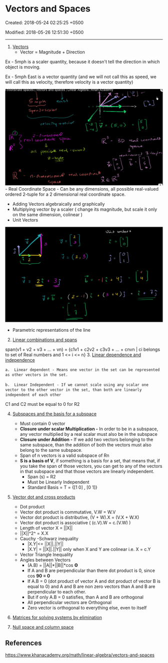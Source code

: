 # Vectors and Spaces

Created: 2018-05-24 02:25:25 +0500

Modified: 2018-05-26 12:51:30 +0500

---

1. [Vectors](https://www.khanacademy.org/math/linear-algebra/vectors-and-spaces#vectors)
    - Vector = Magnitude + Direction

Ex - 5mph is a scaler quantity, because it doesn't tell the direction in which object is moving.

Ex - 5mph East is a vector quantity (and we will not call this as speed, we will call this as velocity, therefore velocity is a vector quantity)

![image](media/Vectors-and-Spaces-image1.png)-   Real Coordinate Space - Can be any dimensions, all possible real-valued ordered 2-tuple for a 2 dimensional real coordinate space.

- Adding Vectors algebraically and graphically
- Multiplying vector by a scaler ( change its magnitude, but scale it only on the same dimension, colinear )
- Unit Vectors

![7 b + ) j ](media/Vectors-and-Spaces-image2.png)

- Parametric representations of the line

2. [Linear combinations and spans](https://www.khanacademy.org/math/linear-algebra/vectors-and-spaces#linear-combinations)

span(v1 + v2 + v3 + ... + vn) = {c1v1 + c2v2 + c3v3 + ... + cnvn | ci belongs to set of Real numbers and 1 <= i <= n}
3.  [Linear dependence and independence](https://www.khanacademy.org/math/linear-algebra/vectors-and-spaces#linear-independence)

    a.  Linear dependent - Means one vector in the set can be represented as other vectors in the set.

    b.  Linear Independent - If we cannot scale using any scalar one vector to the other vector in the set, than both are linearly independent of each other

C1 and C2 must be equal to 0 for R2

4. [Subspaces and the basis for a subspace](https://www.khanacademy.org/math/linear-algebra/vectors-and-spaces#subspace-basis)
    - Must contain 0 vector
    - **Closure under scalar Multiplication -** In order to be in a subspace, any vector multiplied by a real scalar must also be in the subspace
    - **Closure under Addition -** If we add two vectors belonging to the same subspace, than the addition of both the vectors must also belong to the same subspace.
    - Span of n vectors is a valid subspace of Rn
    - **S is a basis of V**, if something is a basis for a set, that means that, if you take the span of those vectors, you can get to any of the vectors in that subspace and that those vectors are linearly independent.
        - Span (s) = R2
        - Must be Linearly Independent
        - Standard Basis = T = {[1 0] , [0 1]}

5. [Vector dot and cross products](https://www.khanacademy.org/math/linear-algebra/vectors-and-spaces#dot-cross-products)
    - Dot product
    - Vector dot product is commutative, V.W = W.V
    - Vector dot product is distributive, (V + W).X = (V.X + W.X)
    - Vector dot product is associative ( (c.V).W = c.(V.W) )
    - Length of vector X = ||X||
    - ||X||^2^ = X.X
    - Cauchy -Schwarz inequality
        - |X.Y|<= ||X||.||Y||
        - |X.Y| = ||X||.||Y|| only when X and Y are colinear i.e. X = c.Y
    - Vector Triangle Inequality
    - Angles between Vectors
        - (A.B) = ||A||*||B||*cos **Θ**
        - If A and B are perpendicular than there dot product is 0, since cos **90 = 0**
        - If A.B = 0 (dot product of vector A and dot product of vector B is equal to 0) and A and B are non zero vectors than A and B are perpendicular to each other.
        - But if only A.B = 0 satisfies, than A and B are orthogonal
        - All perpendicular vectors are Orthogonal
        - Zero vector is orthogonal to everything else, even to itself

6. [Matrices for solving systems by elimination](https://www.khanacademy.org/math/linear-algebra/vectors-and-spaces#matrices-elimination)

7. [Null space and column space](https://www.khanacademy.org/math/linear-algebra/vectors-and-spaces#null-column-space)

## References

<https://www.khanacademy.org/math/linear-algebra/vectors-and-spaces>
